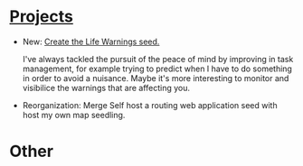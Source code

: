 # [Projects](projects.md)

* New: [Create the Life Warnings seed.](projects.md#life-warnings)

    I've always tackled the pursuit of the peace of mind by improving in task
    management, for example trying to predict when I have to do something in order
    to avoid a nuisance. Maybe it's more interesting to monitor and visibilice the
    warnings that are affecting you.

* Reorganization: Merge Self host a routing web application seed with host my own map seedling.

# Other

